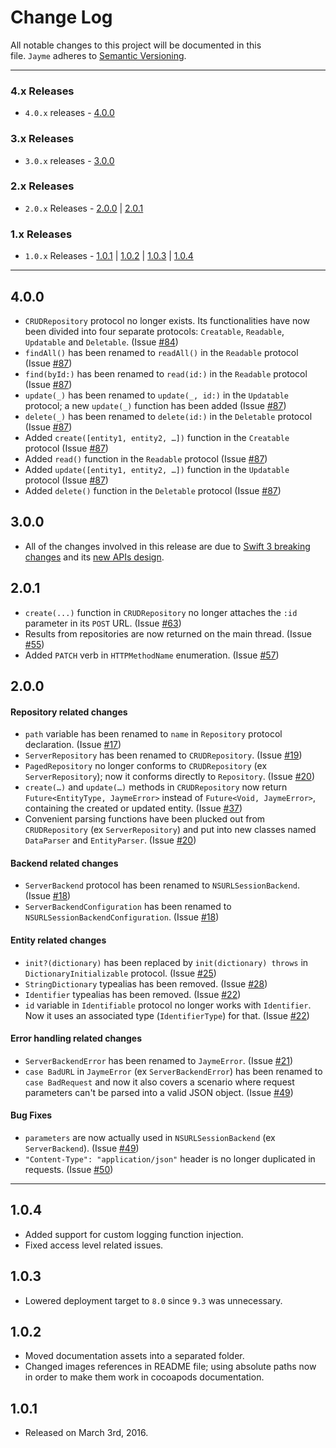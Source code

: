 # Change Log

All notable changes to this project will be documented in this file. `Jayme` adheres to [Semantic Versioning](http://semver.org/).

---

### 4.x Releases

- `4.0.x` releases - [4.0.0](#400)

### 3.x Releases

- `3.0.x` releases - [3.0.0](#300)

### 2.x Releases

- `2.0.x` Releases - [2.0.0](#200) | [2.0.1](#201)

### 1.x Releases

- `1.0.x` Releases - [1.0.1](#101) | [1.0.2](#102) | [1.0.3](#103) | [1.0.4](#104) 

---

## 4.0.0

- `CRUDRepository` protocol no longer exists. Its functionalities have now been divided into four separate protocols: `Creatable`, `Readable`, `Updatable` and `Deletable`. (Issue [#84](https://github.com/inaka/Jayme/issues/84))
- `findAll()` has been renamed to `readAll()` in the `Readable` protocol (Issue [#87](https://github.com/inaka/Jayme/issues/87]))
- `find(byId:)` has been renamed to `read(id:)` in the `Readable` protocol (Issue [#87](https://github.com/inaka/Jayme/issues/87]))
- `update(_)` has been renamed to `update(_, id:)` in the `Updatable` protocol; a new `update(_)` function has been added (Issue [#87](https://github.com/inaka/Jayme/issues/87]))
- `delete(_)` has been renamed to `delete(id:)` in the `Deletable` protocol (Issue [#87](https://github.com/inaka/Jayme/issues/87]))
- Added `create([entity1, entity2, …])` function in the `Creatable` protocol (Issue [#87](https://github.com/inaka/Jayme/issues/87]))
- Added `read()` function in the `Readable` protocol (Issue [#87](https://github.com/inaka/Jayme/issues/87])) 
- Added `update([entity1, entity2, …])` function in the `Updatable` protocol (Issue [#87](https://github.com/inaka/Jayme/issues/87]))
- Added `delete()` function in the `Deletable` protocol (Issue [#87](https://github.com/inaka/Jayme/issues/87]))

## 3.0.0

- All of the changes involved in this release are due to [Swift 3 breaking changes](https://apple.github.io/swift-evolution/) and its [new APIs design](https://swift.org/documentation/api-design-guidelines/).

## 2.0.1

- `create(...)` function in `CRUDRepository` no longer attaches the `:id` parameter in its `POST` URL. (Issue [#63](https://github.com/inaka/Jayme/issues/63))
- Results from repositories are now returned on the main thread. (Issue [#55](https://github.com/inaka/Jayme/issues/55))
- Added `PATCH` verb in `HTTPMethodName` enumeration. (Issue [#57](https://github.com/inaka/Jayme/issues/57))

## 2.0.0

#### Repository related changes

- `path` variable has been renamed to `name` in `Repository` protocol declaration. (Issue [#17](https://github.com/inaka/Jayme/issues/17))
- `ServerRepository` has been renamed to `CRUDRepository`. (Issue [#19](https://github.com/inaka/Jayme/issues/19))
- `PagedRepository` no longer conforms to `CRUDRepository` (ex `ServerRepository`); now it conforms directly to `Repository`. (Issue [#20](https://github.com/inaka/Jayme/issues/20))
- `create(…)` and `update(…)` methods in `CRUDRepository` now return `Future<EntityType, JaymeError>` instead of `Future<Void, JaymeError>`, containing the created or updated entity. (Issue [#37](https://github.com/inaka/Jayme/issues/37))
- Convenient parsing functions have been plucked out from `CRUDRepository` (ex `ServerRepository`) and put into new classes named `DataParser` and `EntityParser`.  (Issue [#20](https://github.com/inaka/Jayme/issues/20))

#### Backend related changes

- `ServerBackend` protocol has been renamed to `NSURLSessionBackend`. (Issue [#18](https://github.com/inaka/Jayme/issues/18))
- `ServerBackendConfiguration` has been renamed to `NSURLSessionBackendConfiguration`. (Issue [#18](https://github.com/inaka/Jayme/issues/18))

#### Entity related changes

- `init?(dictionary)` has been replaced by `init(dictionary) throws` in `DictionaryInitializable` protocol. (Issue [#25](https://github.com/inaka/Jayme/issues/25))
- `StringDictionary` typealias has been removed. (Issue [#28](https://github.com/inaka/Jayme/issues/28))
- `Identifier` typealias has been removed. (Issue [#22](https://github.com/inaka/Jayme/issues/22))
- `id` variable in `Identifiable` protocol no longer works with `Identifier`. Now it uses an associated type (`IdentifierType`) for that. (Issue [#22](https://github.com/inaka/Jayme/issues/22))

#### Error handling related changes

- `ServerBackendError` has been renamed to `JaymeError`. (Issue [#21](https://github.com/inaka/Jayme/issues/21))
- `case BadURL` in `JaymeError` (ex `ServerBackendError`) has been renamed to `case BadRequest` and now it also covers a scenario where request parameters can't be parsed into a valid JSON object. (Issue [#49](https://github.com/inaka/Jayme/issues/49))

#### Bug Fixes

- `parameters` are now actually used in `NSURLSessionBackend` (ex `ServerBackend`). (Issue [#49](https://github.com/inaka/Jayme/issues/49))
- `"Content-Type": "application/json"` header is no longer duplicated in requests. (Issue [#50](https://github.com/inaka/Jayme/issues/50))

---

## 1.0.4

- Added support for custom logging function injection.
- Fixed access level related issues.

## 1.0.3

- Lowered deployment target to `8.0` since `9.3` was unnecessary.

## 1.0.2

- Moved documentation assets into a separated folder.
- Changed images references in README file; using absolute paths now in order to make them work in cocoapods documentation.

## 1.0.1

- Released on March 3rd, 2016.
